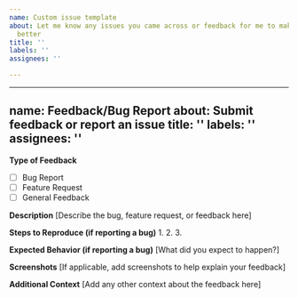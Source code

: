 ```yaml
---
name: Custom issue template
about: Let me know any issues you came across or feedback for me to make the tool
  better
title: ''
labels: ''
assignees: ''

---
```


---
name: Feedback/Bug Report
about: Submit feedback or report an issue
title: ''
labels: ''
assignees: ''
---

**Type of Feedback**
- [ ] Bug Report
- [ ] Feature Request
- [ ] General Feedback

**Description**
[Describe the bug, feature request, or feedback here]

**Steps to Reproduce (if reporting a bug)**
1. 
2. 
3. 

**Expected Behavior (if reporting a bug)**
[What did you expect to happen?]

**Screenshots**
[If applicable, add screenshots to help explain your feedback]

**Additional Context**
[Add any other context about the feedback here]
